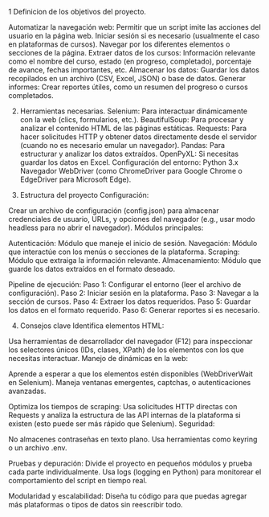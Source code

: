 1 Definicion de los objetivos del proyecto.

Automatizar la navegación web:
Permitir que un script imite las acciones del usuario en la página web.
Iniciar sesión si es necesario (usualmente el caso en plataformas de cursos).
Navegar por los diferentes elementos o secciones de la página.
Extraer datos de los cursos:
Información relevante como el nombre del curso, estado (en progreso, completado), porcentaje de avance, fechas importantes, etc.
Almacenar los datos:
Guardar los datos recopilados en un archivo (CSV, Excel, JSON) o base de datos.
Generar informes:
Crear reportes útiles, como un resumen del progreso o cursos completados.


2. Herramientas necesarias.
Selenium: Para interactuar dinámicamente con la web (clics, formularios, etc.).
BeautifulSoup: Para procesar y analizar el contenido HTML de las páginas estáticas.
Requests: Para hacer solicitudes HTTP y obtener datos directamente desde el servidor (cuando no es necesario emular un navegador).
Pandas: Para estructurar y analizar los datos extraídos.
OpenPyXL: Si necesitas guardar los datos en Excel.
Configuración del entorno: Python 3.x
Navegador WebDriver (como ChromeDriver para Google Chrome o EdgeDriver para Microsoft Edge).


3. Estructura del proyecto
Configuración:

Crear un archivo de configuración (config.json) para almacenar credenciales de usuario, URLs, y opciones del navegador (e.g., usar modo headless para no abrir el navegador).
Módulos principales:

Autenticación: Módulo que maneje el inicio de sesión.
Navegación: Módulo que interactúe con los menús o secciones de la plataforma.
Scraping: Módulo que extraiga la información relevante.
Almacenamiento: Módulo que guarde los datos extraídos en el formato deseado.

Pipeline de ejecución:
Paso 1: Configurar el entorno (leer el archivo de configuración).
Paso 2: Iniciar sesión en la plataforma.
Paso 3: Navegar a la sección de cursos.
Paso 4: Extraer los datos requeridos.
Paso 5: Guardar los datos en el formato requerido.
Paso 6: Generar reportes si es necesario.


4. Consejos clave
Identifica elementos HTML:

Usa herramientas de desarrollador del navegador (F12) para inspeccionar los selectores únicos (IDs, clases, XPath) de los elementos con los que necesitas interactuar.
Manejo de dinámicas en la web:

Aprende a esperar a que los elementos estén disponibles (WebDriverWait en Selenium).
Maneja ventanas emergentes, captchas, o autenticaciones avanzadas.

Optimiza los tiempos de scraping:
Usa solicitudes HTTP directas con Requests y analiza la estructura de las API internas de la plataforma si existen (esto puede ser más rápido que Selenium).
Seguridad:

No almacenes contraseñas en texto plano. Usa herramientas como keyring o un archivo .env.

Pruebas y depuración:
Divide el proyecto en pequeños módulos y prueba cada parte individualmente.
Usa logs (logging en Python) para monitorear el comportamiento del script en tiempo real.

Modularidad y escalabilidad:
Diseña tu código para que puedas agregar más plataformas o tipos de datos sin reescribir todo.




